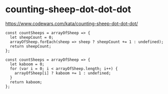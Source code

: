 # counting-sheep-dot-dot-dot
https://www.codewars.com/kata/counting-sheep-dot-dot-dot/


```
const countSheeps = arrayOfSheep => {
  let sheepCount = 0;
  arrayOfSheep.forEach(sheep => sheep ? sheepCount += 1 : undefined);
  return sheepCount;
};

```

```
const countSheeps = arrayOfSheep => {
  let kaboom = 0;
  for (var i = 0; i < arrayOfSheep.length; i++) {
    arrayOfSheep[i] ? kaboom += 1 : undefined;
  }
  return kaboom;
};

```

